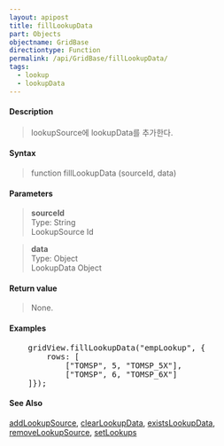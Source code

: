 ```yaml
---
layout: apipost
title: fillLookupData
part: Objects
objectname: GridBase
directiontype: Function
permalink: /api/GridBase/fillLookupData/
tags:
  - lookup
  - lookupData
---
```



#### Description

> lookupSource에 lookupData를 추가한다.  

#### Syntax

> function fillLookupData (sourceId, data)  

#### Parameters

> **sourceId**  
> Type: String  
> LookupSource Id  

> **data**  
> Type: Object  
> LookupData Object  


#### Return value

> None.  


#### Examples 

<pre class="prettyprint">
    gridView.fillLookupData("empLookup", {
        rows: [
            ["TOMSP", 5, "TOMSP_5X"], 
            ["TOMSP", 6, "TOMSP_6X"]
    ]});
</pre>

#### See Also
[addLookupSource](/api/GridBase/addLookupSource/), [clearLookupData](/api/GridBase/clearLookupData/), [existsLookupData](/api/GridBase/existsLookupData/), [removeLookupSource](/api/GridBase/removeLookupSource/), [setLookups](/api/GridBase/setLookups/)